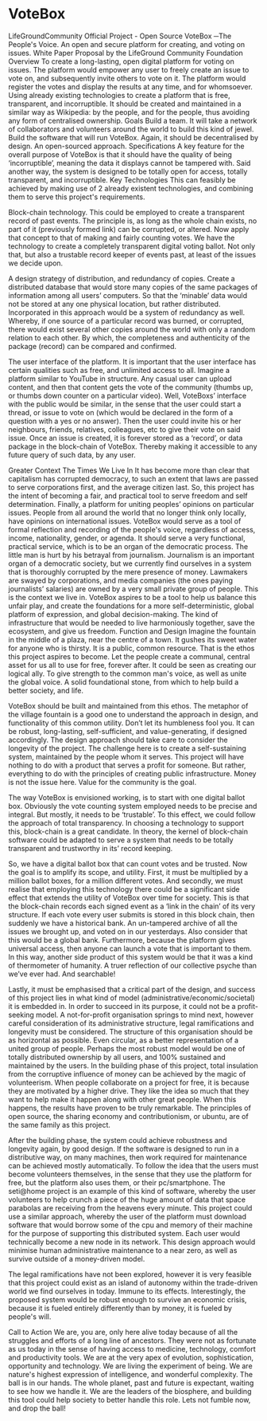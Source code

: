# VoteBox
LifeGroundCommunity Official Project - Open Source
VoteBox
─The People's Voice.  An open and secure platform for creating, and voting on issues. 
White Paper Proposal by the LifeGround Community Foundation 
Overview
To create a long-lasting, open digital platform for voting on issues. The platform would empower any user to freely create an issue to vote on, and subsequently invite others to vote on it. The platform would register the votes and display the results at any time, and for  whomsoever.  Using already existing technologies to create a platform that is free, transparent, and incorruptible. It should be created and maintained in a similar way as Wikipedia: by the people, and for the people, thus avoiding any form of centralised ownership. 
Goals
Build a team. It will take a network of collaborators and volunteers around the world to build this kind of jewel.
Build the software that will run VoteBox. Again, it should be decentralised by design. An  open-sourced approach.
Specifications
A key feature for the overall purpose of VoteBox is that it should have the quality of being ‘incorruptible’, meaning the data it displays cannot be tampered with. Said another way, the system is designed to be totally open for access, totally transparent, and incorruptible. 
Key Technologies
This can feasibly be achieved by making use of 2 already existent technologies, and combining them to serve this project's requirements.

Block-chain technology. This could be employed to create a transparent record of past events. The principle is, as long as the whole chain exists, no part of it (previously formed link) can be corrupted, or altered. Now apply that concept to that of making and fairly counting votes. We have the technology to create a completely transparent digital voting ballot. Not only that, but also a trustable record keeper of events past, at least of the issues we decide upon.
 
A design strategy of distribution, and redundancy of copies. Create a distributed database that would store many copies of the same packages of information among all users’ computers. So that the ‘minable’ data would not be stored at any one physical location, but rather distributed. Incorporated in this approach would be a system of redundancy as well. Whereby, if one source of a particular record was burned, or corrupted, there would exist several other copies around the world with only a random relation to each other. By which, the completeness and authenticity of the package (record) can be compared and confirmed. 

The user interface of the platform. It is important that the user interface has certain qualities such as free, and unlimited access to all. Imagine a platform similar to YouTube in structure. Any casual user can upload content, and then that content gets the vote of the community (thumbs up, or thumbs down counter on a particular video). Well, VoteBoxs’ interface with the public would be similar, in the sense that the user could start a thread, or issue to vote on  (which would be declared in the form of a question with a yes or no answer). Then the user could invite his or her neighbours, friends, relatives, colleagues, etc to give their vote on said issue. Once an issue is created, it is forever stored as a ‘record’, or data package in the block-chain of VoteBox.  Thereby making it accessible to any future query of such data, by any user.
 
Greater Context
The Times We Live In
It has become more than clear that capitalism has corrupted democracy, to such an extent that laws are passed to serve corporations first, and the average citizen last. So, this project has the intent of becoming a fair, and practical tool to serve freedom and self determination. Finally, a platform for uniting peoples’ opinions on particular issues. People from all around the world that no longer think only locally,  have opinions on international issues. VoteBox would serve as a tool of formal reflection and recording of the people's voice, regardless of access, income, nationality, gender, or agenda. It should serve a very functional, practical service, which is to be an organ of the democratic process. 
The little man is hurt by his betrayal from journalism. Journalism is an important organ of a democratic society, but we currently find ourselves in a system that is thoroughly corrupted by the mere presence of money. Lawmakers are swayed by corporations, and media companies (the ones paying journalists’ salaries) are owned by a very small private group of people. This is the context we live in. VoteBox aspires to be a tool to help us balance this unfair play, and create the foundations for a more self-deterministic, global platform of expression, and global decision-making. The kind of infrastructure that would be needed to live harmoniously together, save the ecosystem, and give us freedom. 
Function and Design
Imagine the fountain in the middle of a plaza, near the centre of a town. It gushes its sweet water for anyone who is thirsty. It is a public, common resource. That is the ethos this project aspires to become. Let the people create a communal, central asset for us all to use for free, forever after. It could be seen as creating our logical ally. To give strength to the common man's voice, as well as unite the global voice. A solid foundational stone, from which to help build a better society, and life. 

VoteBox should be built and maintained from this ethos. The metaphor of the village fountain is a good one to understand the approach in design, and functionality of this common utility. Don’t let its humbleness fool you. It can be robust, long-lasting, self-sufficient, and value-generating, if designed accordingly. The design approach should take care to consider the longevity of the project. The challenge here is to create a self-sustaining system, maintained by the people whom it serves. This project will have nothing to do with a product that serves a profit for someone. But rather, everything to do with the principles of creating public infrastructure. Money is not the issue here. Value for the community is the goal.

The way VoteBox is envisioned working, is to start with one digital ballot box. Obviously the vote counting system employed needs to be precise and integral. But mostly, it needs to be ‘trustable’. To this effect, we could follow the approach of total transparency. In choosing a technology to support this, block-chain is a great candidate. In theory, the kernel of block-chain software could be adapted to serve a system that needs to be totally transparent and trustworthy in its’ record keeping. 

So, we have a digital ballot box that can count votes and be trusted. Now the goal is to amplify its scope, and utility. First, it must be multiplied by a million ballot boxes, for a million different votes.  And secondly, we must realise that employing this technology there could be a significant side effect that extends the utility of VoteBox over time for society. This is that the block-chain records each signed event as a ‘link in the chain’ of its very structure. If each vote every user submits is stored in this block chain, then suddenly we have a historical bank. An un-tampered archive of all the issues we brought up, and voted on in our yesterdays. 
Also consider that this would be a global bank. Furthermore, because the platform gives universal access, then anyone can launch a vote that is important to them. In this way, another side product of this system would be that it was a kind of thermometer of humanity. A truer reflection of our collective psyche than we’ve ever had. And searchable! 

Lastly, it must be emphasised that a critical part of the design, and success of this project lies in what kind of model (administrative/economic/societal) it is embedded in. In order to succeed in its purpose, it could not be a profit-seeking model. A not-for-profit organisation springs to mind next, however careful consideration of its administrative structure, legal ramifications and longevity must be considered. 
The structure of this organisation should be as horizontal as possible. Even circular, as a better representation of a united group of people. Perhaps the most robust model would be one of totally distributed ownership by all users, and 100% sustained and maintained by the users. In the building phase of this project, total insulation from the corruptive influence of money can be achieved by the magic of volunteerism. When people collaborate on a project for free, it is because they are motivated by a higher drive. They like the idea so much that they want to help make it happen along with other great people. When this happens, the results have proven to be truly remarkable. The principles of open source, the sharing economy and contributionism, or ubuntu, are of the same family as this project. 

After the building phase, the system could achieve robustness and longevity again, by good design. If the software is designed to run in a distributive way, on many machines, then work required for maintenance can be achieved mostly automatically.  To follow the idea that the users must become volunteers themselves, in the sense that they use the platform for free, but the platform also uses them, or their pc/smartphone. The seti@home project is an example of this kind of software, whereby the user volunteers to help crunch a piece of the huge amount of data that space parabolas are receiving from the heavens every minute. 
This project could use a similar approach, whereby the user of the platform must download software that would borrow some of the cpu and memory of their machine for the purpose of supporting this distributed system. Each user would technically become a new node in its network. This design approach would minimise human administrative maintenance to a near zero, as well as survive outside of a money-driven model. 

The legal ramifications have not been explored, however it is very feasible that this project could exist as an island of autonomy within the trade-driven world we find ourselves in today. Immune to its effects. Interestingly, the proposed system would be robust enough to survive an economic crisis, because it is fueled entirely differently than by money, it is fueled by people's will.


Call to Action
We are, you are, only here alive today because of all the struggles and efforts of a long line of ancestors. They were not as fortunate as us today in the sense of having access to medicine, technology, comfort and productivity tools.
We are at the very apex of evolution, sophistication, opportunity and technology. We are living the experiment of being. We are nature's highest expression of intelligence, and wonderful complexity. The ball is in our hands. The whole planet, past and future is expectant, waiting to see how we handle it. We are the leaders of the biosphere, and building this tool could help society to better handle this role. Lets not fumble now, and drop the ball!
